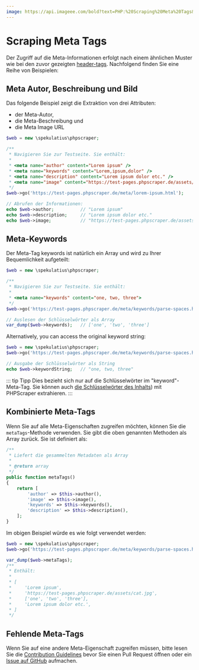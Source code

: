 ```yaml
---
image: https://api.imageee.com/bold?text=PHP:%20Scraping%20Meta%20Tags&bg_image=https://images.unsplash.com/photo-1542762933-ab3502717ce7
---
```


# Scraping Meta Tags

Der Zugriff auf die Meta-Informationen erfolgt nach einem ähnlichen Muster wie bei den zuvor gezeigten [header-tags](/de/examples/scrape-header-tags). Nachfolgend finden Sie eine Reihe von Beispielen:


## Meta Autor, Beschreibung und Bild

Das folgende Beispiel zeigt die Extraktion von drei Attributen:

- der Meta-Autor,
- die Meta-Beschreibung und
- die Meta Image URL

```php
$web = new \spekulatius\phpscraper;

/**
 * Navigieren Sie zur Testseite. Sie enthält:
 *
 * <meta name="author" content="Lorem ipsum" />
 * <meta name="keywords" content="Lorem,ipsum,dolor" />
 * <meta name="description" content="Lorem ipsum dolor etc." />
 * <meta name="image" content="https://test-pages.phpscraper.de/assets/cat.jpg" />
 */
$web->go('https://test-pages.phpscraper.de/meta/lorem-ipsum.html');

// Abrufen der Informationen:
echo $web->author;          // "Lorem ipsum"
echo $web->description;     // "Lorem ipsum dolor etc."
echo $web->image;           // "https://test-pages.phpscraper.de/assets/cat.jpg"
```


## Meta-Keywords

Der Meta-Tag keywords ist natürlich ein Array und wird zu Ihrer Bequemlichkeit aufgeteilt:

```php
$web = new \spekulatius\phpscraper;

/**
 * Navigieren Sie zur Testseite. Sie enthält:
 *
 * <meta name="keywords" content="one, two, three">
 */
$web->go('https://test-pages.phpscraper.de/meta/keywords/parse-spaces.html');

// Auslesen der Schlüsselwörter als Array
var_dump($web->keywords);   // ['one', 'two', 'three']
```

Alternatively, you can access the original keyword string:

```php
$web = new \spekulatius\phpscraper;
$web->go('https://test-pages.phpscraper.de/meta/keywords/parse-spaces.html');

// Ausgabe der Schlüsselwörter als String
echo $web->keywordString;   // "one, two, three"
```

::: tip Tipp
Dies bezieht sich nur auf die Schlüsselwörter im "keyword"-Meta-Tag. Sie können auch [die Schlüsselwörter des Inhalts](/de/examples/extract-keywords)) mit PHPScraper extrahieren.
:::


## Kombinierte Meta-Tags

Wenn Sie auf alle Meta-Eigenschaften zugreifen möchten, können Sie die `metaTags`-Methode verwenden. Sie gibt die oben genannten Methoden als Array zurück. Sie ist definiert als:

```php
/**
 * Liefert die gesammelten Metadaten als Array
 *
 * @return array
 */
public function metaTags()
{
    return [
        'author' => $this->author(),
        'image' => $this->image(),
        'keywords' => $this->keywords(),
        'description' => $this->description(),
    ];
}
```

Im obigen Beispiel würde es wie folgt verwendet werden:

```php
$web = new \spekulatius\phpscraper;
$web->go('https://test-pages.phpscraper.de/meta/keywords/parse-spaces.html');

var_dump($web->metaTags);
/**
 * Enthält:
 *
 * [
 *     'Lorem ipsum',
 *     'https://test-pages.phpscraper.de/assets/cat.jpg',
 *     ['one', 'two', 'three'],
 *     'Lorem ipsum dolor etc.',
 * ]
 */
```


## Fehlende Meta-Tags

Wenn Sie auf eine andere Meta-Eigenschaft zugreifen müssen, bitte lesen Sie die [Contribution Guidelines](/contributing) bevor Sie einen Pull Request öffnen oder ein [Issue auf GitHub](https://github.com/spekulatius/phpscraper/issues) aufmachen.
